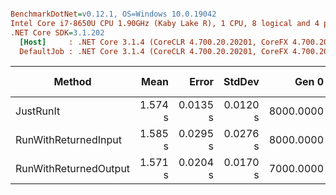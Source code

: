 ``` ini

BenchmarkDotNet=v0.12.1, OS=Windows 10.0.19042
Intel Core i7-8650U CPU 1.90GHz (Kaby Lake R), 1 CPU, 8 logical and 4 physical cores
.NET Core SDK=3.1.202
  [Host]     : .NET Core 3.1.4 (CoreCLR 4.700.20.20201, CoreFX 4.700.20.22101), X64 RyuJIT
  DefaultJob : .NET Core 3.1.4 (CoreCLR 4.700.20.20201, CoreFX 4.700.20.22101), X64 RyuJIT


```
|                Method |    Mean |    Error |   StdDev |     Gen 0 |     Gen 1 | Gen 2 | Allocated |
|---------------------- |--------:|---------:|---------:|----------:|----------:|------:|----------:|
|             JustRunIt | 1.574 s | 0.0135 s | 0.0120 s | 8000.0000 | 3000.0000 |     - |  39.04 MB |
|  RunWithReturnedInput | 1.585 s | 0.0295 s | 0.0276 s | 8000.0000 | 3000.0000 |     - |  42.86 MB |
| RunWithReturnedOutput | 1.571 s | 0.0204 s | 0.0170 s | 7000.0000 | 3000.0000 |     - |  42.84 MB |
